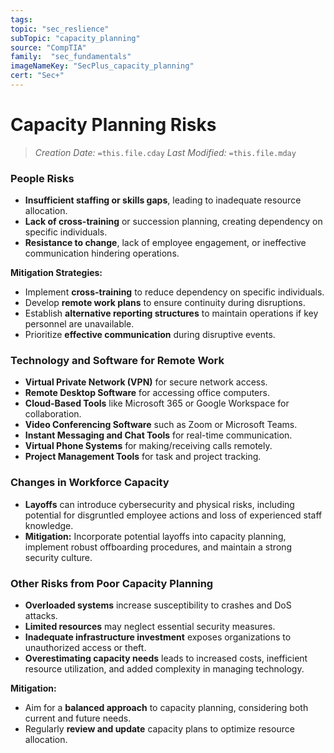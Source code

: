 ```yaml
---
tags:
topic: "sec_reslience"
subTopic: "capacity_planning"
source: "CompTIA"
family:  "sec_fundamentals"
imageNameKey: "SecPlus_capacity_planning" 
cert: "Sec+"
---
```

# Capacity Planning Risks
> *Creation Date:* `=this.file.cday`
> *Last Modified:* `=this.file.mday`

### People Risks
- **Insufficient staffing or skills gaps**, leading to inadequate resource allocation.
- **Lack of cross-training** or succession planning, creating dependency on specific individuals.
- **Resistance to change**, lack of employee engagement, or ineffective communication hindering operations.

**Mitigation Strategies:**
- Implement **cross-training** to reduce dependency on specific individuals.
- Develop **remote work plans** to ensure continuity during disruptions.
- Establish **alternative reporting structures** to maintain operations if key personnel are unavailable.
- Prioritize **effective communication** during disruptive events.

### Technology and Software for Remote Work
- **Virtual Private Network (VPN)** for secure network access.
- **Remote Desktop Software** for accessing office computers.
- **Cloud-Based Tools** like Microsoft 365 or Google Workspace for collaboration.
- **Video Conferencing Software** such as Zoom or Microsoft Teams.
- **Instant Messaging and Chat Tools** for real-time communication.
- **Virtual Phone Systems** for making/receiving calls remotely.
- **Project Management Tools** for task and project tracking.

### Changes in Workforce Capacity
- **Layoffs** can introduce cybersecurity and physical risks, including potential for disgruntled employee actions and loss of experienced staff knowledge.
- **Mitigation:** Incorporate potential layoffs into capacity planning, implement robust offboarding procedures, and maintain a strong security culture.

### Other Risks from Poor Capacity Planning
- **Overloaded systems** increase susceptibility to crashes and DoS attacks.
- **Limited resources** may neglect essential security measures.
- **Inadequate infrastructure investment** exposes organizations to unauthorized access or theft.
- **Overestimating capacity needs** leads to increased costs, inefficient resource utilization, and added complexity in managing technology.

**Mitigation:**
- Aim for a **balanced approach** to capacity planning, considering both current and future needs.
- Regularly **review and update** capacity plans to optimize resource allocation.
